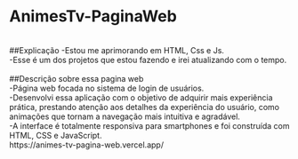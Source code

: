 # AnimesTv-PaginaWeb
<br>
##Explicação
-Estou me aprimorando em HTML, Css e Js. <br>
-Esse é um dos projetos que estou fazendo e irei atualizando com o tempo. <br>
<br>
##Descrição sobre essa pagina web <br>
-Página web focada no sistema de login de usuários.<br>
-Desenvolvi essa aplicação com o objetivo de adquirir mais experiência prática, prestando atenção aos detalhes da experiência do usuário, como animações que tornam a navegação mais intuitiva e agradável. <br>
-A interface é totalmente responsiva para smartphones e foi construída com HTML, CSS e JavaScript.<br>
     https://animes-tv-pagina-web.vercel.app/
